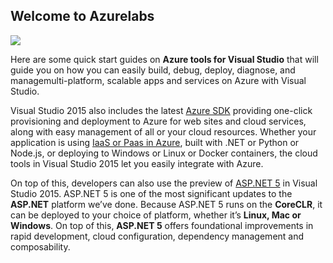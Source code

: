 ## **Welcome to Azurelabs**

![](http://irik.ir/uploads/img/1468652787online%20services.jpg)

Here are some quick start guides on **Azure tools for Visual Studio** that will guide you on how you can easily build, debug, deploy, diagnose, and managemulti-platform,
scalable apps and services on Azure with Visual Studio.

Visual Studio 2015 also includes the latest [Azure SDK](https://azure.microsoft.com/en-us/downloads/) providing one-click provisioning and deployment to Azure for web sites and cloud services, along with easy management
of all or your cloud resources. Whether your application is using [IaaS or Paas in Azure](https://azure.microsoft.com/en-in/overview/what-is-paas/), built with .NET or Python or Node.js, or deploying to Windows or Linux or Docker 
containers, the cloud tools in Visual Studio 2015 let you easily integrate with Azure.

On top of this, developers can also use the preview of [ASP.NET 5](http://weblogs.asp.net/scottgu/introducing-asp-net-5) in Visual Studio 2015. ASP.NET 5 is one of the most significant updates to the **ASP.NET** platform we’ve done.
Because ASP.NET 5 runs on the **CoreCLR**, it can be deployed to your choice of platform, whether it’s **Linux, Mac or Windows**. On top of this, **ASP.NET 5** offers foundational improvements
in rapid development, cloud configuration, dependency management and composability.
